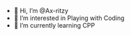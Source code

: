- 👋 Hi, I’m @Ax-ritzy
- 👀 I’m interested in Playing with Coding
- 🌱 I’m currently learning CPP

<!---
Ax-ritzy/Ax-ritzy is a ✨ special ✨ repository because its `README.md` (this file) appears on your GitHub profile.
You can click the Preview link to take a look at your changes.
--->
